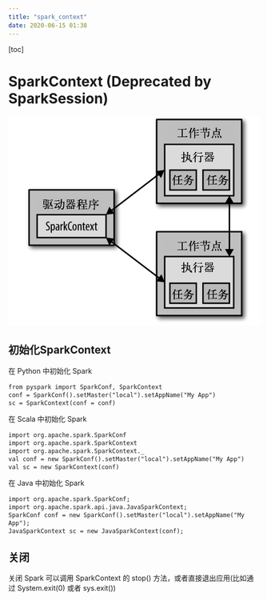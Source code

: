 ```yaml
---
title: "spark_context"
date: 2020-06-15 01:38
---
```

[toc]



# SparkContext (Deprecated by SparkSession)

![image-20200712013603038](spark_context.assets/image-20200712013603038.png)



## 初始化SparkContext

在 Python 中初始化 Spark

```
from pyspark import SparkConf, SparkContext
conf = SparkConf().setMaster("local").setAppName("My App") 
sc = SparkContext(conf = conf)
```



在 Scala 中初始化 Spark

```
import org.apache.spark.SparkConf 
import org.apache.spark.SparkContext 
import org.apache.spark.SparkContext._
val conf = new SparkConf().setMaster("local").setAppName("My App") 
val sc = new SparkContext(conf)
```



在 Java 中初始化 Spark

```
import org.apache.spark.SparkConf;
import org.apache.spark.api.java.JavaSparkContext;
SparkConf conf = new SparkConf().setMaster("local").setAppName("My App"); 
JavaSparkContext sc = new JavaSparkContext(conf);
```



## 关闭

关闭 Spark 可以调用 SparkContext 的 stop() 方法，或者直接退出应用(比如通过 System.exit(0) 或者 sys.exit())